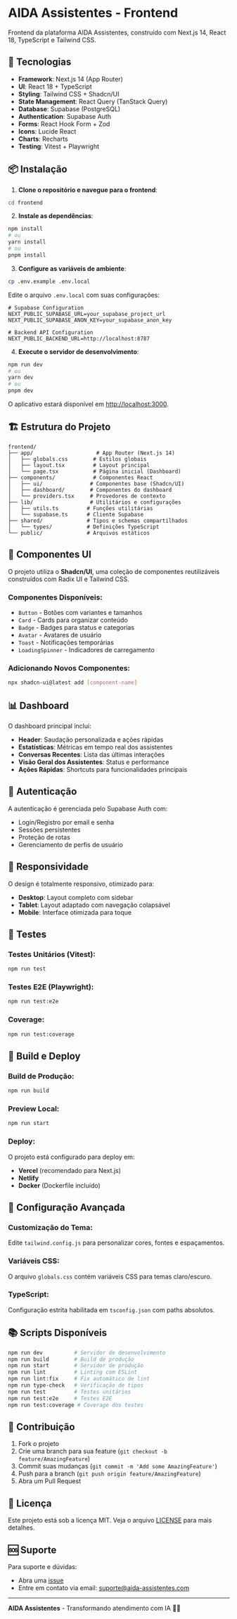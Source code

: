 # AIDA Assistentes - Frontend

Frontend da plataforma AIDA Assistentes, construído com Next.js 14, React 18, TypeScript e Tailwind CSS.

## 🚀 Tecnologias

- **Framework**: Next.js 14 (App Router)
- **UI**: React 18 + TypeScript
- **Styling**: Tailwind CSS + Shadcn/UI
- **State Management**: React Query (TanStack Query)
- **Database**: Supabase (PostgreSQL)
- **Authentication**: Supabase Auth
- **Forms**: React Hook Form + Zod
- **Icons**: Lucide React
- **Charts**: Recharts
- **Testing**: Vitest + Playwright

## 📦 Instalação

1. **Clone o repositório e navegue para o frontend**:
```bash
cd frontend
```

2. **Instale as dependências**:
```bash
npm install
# ou
yarn install
# ou
pnpm install
```

3. **Configure as variáveis de ambiente**:
```bash
cp .env.example .env.local
```

Edite o arquivo `.env.local` com suas configurações:

```env
# Supabase Configuration
NEXT_PUBLIC_SUPABASE_URL=your_supabase_project_url
NEXT_PUBLIC_SUPABASE_ANON_KEY=your_supabase_anon_key

# Backend API Configuration
NEXT_PUBLIC_BACKEND_URL=http://localhost:8787
```

4. **Execute o servidor de desenvolvimento**:
```bash
npm run dev
# ou
yarn dev
# ou
pnpm dev
```

O aplicativo estará disponível em [http://localhost:3000](http://localhost:3000).

## 🏗️ Estrutura do Projeto

```
frontend/
├── app/                    # App Router (Next.js 14)
│   ├── globals.css        # Estilos globais
│   ├── layout.tsx         # Layout principal
│   └── page.tsx           # Página inicial (Dashboard)
├── components/            # Componentes React
│   ├── ui/               # Componentes base (Shadcn/UI)
│   ├── dashboard/        # Componentes do dashboard
│   └── providers.tsx     # Provedores de contexto
├── lib/                  # Utilitários e configurações
│   ├── utils.ts         # Funções utilitárias
│   └── supabase.ts      # Cliente Supabase
├── shared/              # Tipos e schemas compartilhados
│   └── types/           # Definições TypeScript
└── public/              # Arquivos estáticos
```

## 🎨 Componentes UI

O projeto utiliza o **Shadcn/UI**, uma coleção de componentes reutilizáveis construídos com Radix UI e Tailwind CSS.

### Componentes Disponíveis:
- `Button` - Botões com variantes e tamanhos
- `Card` - Cards para organizar conteúdo
- `Badge` - Badges para status e categorias
- `Avatar` - Avatares de usuário
- `Toast` - Notificações temporárias
- `LoadingSpinner` - Indicadores de carregamento

### Adicionando Novos Componentes:
```bash
npx shadcn-ui@latest add [component-name]
```

## 📊 Dashboard

O dashboard principal inclui:

- **Header**: Saudação personalizada e ações rápidas
- **Estatísticas**: Métricas em tempo real dos assistentes
- **Conversas Recentes**: Lista das últimas interações
- **Visão Geral dos Assistentes**: Status e performance
- **Ações Rápidas**: Shortcuts para funcionalidades principais

## 🔐 Autenticação

A autenticação é gerenciada pelo Supabase Auth com:

- Login/Registro por email e senha
- Sessões persistentes
- Proteção de rotas
- Gerenciamento de perfis de usuário

## 📱 Responsividade

O design é totalmente responsivo, otimizado para:

- **Desktop**: Layout completo com sidebar
- **Tablet**: Layout adaptado com navegação colapsável
- **Mobile**: Interface otimizada para toque

## 🧪 Testes

### Testes Unitários (Vitest):
```bash
npm run test
```

### Testes E2E (Playwright):
```bash
npm run test:e2e
```

### Coverage:
```bash
npm run test:coverage
```

## 🚀 Build e Deploy

### Build de Produção:
```bash
npm run build
```

### Preview Local:
```bash
npm run start
```

### Deploy:
O projeto está configurado para deploy em:
- **Vercel** (recomendado para Next.js)
- **Netlify**
- **Docker** (Dockerfile incluído)

## 🔧 Configuração Avançada

### Customização do Tema:
Edite `tailwind.config.js` para personalizar cores, fontes e espaçamentos.

### Variáveis CSS:
O arquivo `globals.css` contém variáveis CSS para temas claro/escuro.

### TypeScript:
Configuração estrita habilitada em `tsconfig.json` com paths absolutos.

## 📚 Scripts Disponíveis

```bash
npm run dev          # Servidor de desenvolvimento
npm run build        # Build de produção
npm run start        # Servidor de produção
npm run lint         # Linting com ESLint
npm run lint:fix     # Fix automático de lint
npm run type-check   # Verificação de tipos
npm run test         # Testes unitários
npm run test:e2e     # Testes E2E
npm run test:coverage # Coverage dos testes
```

## 🤝 Contribuição

1. Fork o projeto
2. Crie uma branch para sua feature (`git checkout -b feature/AmazingFeature`)
3. Commit suas mudanças (`git commit -m 'Add some AmazingFeature'`)
4. Push para a branch (`git push origin feature/AmazingFeature`)
5. Abra um Pull Request

## 📄 Licença

Este projeto está sob a licença MIT. Veja o arquivo [LICENSE](../LICENSE) para mais detalhes.

## 🆘 Suporte

Para suporte e dúvidas:
- Abra uma [issue](https://github.com/seu-usuario/aida-platform/issues)
- Entre em contato via email: suporte@aida-assistentes.com

---

**AIDA Assistentes** - Transformando atendimento com IA 🤖✨
